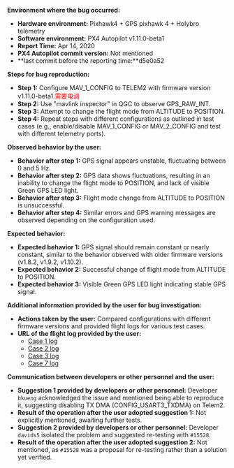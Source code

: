 **Environment where the bug occurred:**

- **Hardware environment:** Pixhawk4 + GPS pixhawk 4 + Holybro telemetry
- **Software environment:** PX4 Autopilot v1.11.0-beta1
- **Report Time:** Apr 14, 2020
- **PX4 Autopilot commit version:** Not mentioned
- **last commit before the reporting time:**d5e0a52

**Steps for bug reproduction:**

- **Step 1:** Configure MAV_1_CONFIG to TELEM2 with firmware version v1.11.0-beta1.<font color='red'>需要电调</font>
- **Step 2:** Use "mavlink inspector" in QGC to observe GPS_RAW_INT.
- **Step 3:** Attempt to change the flight mode from ALTITUDE to POSITION.
- **Step 4:** Repeat steps with different configurations as outlined in test cases (e.g., enable/disable MAV_1_CONFIG or MAV_2_CONFIG and test with different telemetry ports).

**Observed behavior by the user:**

- **Behavior after step 1:** GPS signal appears unstable, fluctuating between 0 and 5 Hz.
- **Behavior after step 2:** GPS data shows fluctuations, resulting in an inability to change the flight mode to POSITION, and lack of visible Green GPS LED light.
- **Behavior after step 3:** Flight mode change from ALTITUDE to POSITION is unsuccessful.
- **Behavior after step 4:** Similar errors and GPS warning messages are observed depending on the configuration used.

**Expected behavior:**

- **Expected behavior 1:** GPS signal should remain constant or nearly constant, similar to the behavior observed with older firmware versions (v1.8.2, v1.9.2, v1.10.2).
- **Expected behavior 2:** Successful change of flight mode from ALTITUDE to POSITION.
- **Expected behavior 3:** Visible Green GPS LED light indicating stable GPS signal.

**Additional information provided by the user for bug investigation:**

- **Actions taken by the user:** Compared configurations with different firmware versions and provided flight logs for various test cases.
- **URL of the flight log provided by the user:** 
  - [Case 1 log](https://review.px4.io/plot_app?log=9764baca-ec06-40aa-b1ba-79719d0b75fc)
  - [Case 2 log](https://review.px4.io/plot_app?log=a670c429-592e-4e52-a200-b811bd45f14d)
  - [Case 3 log](https://review.px4.io/plot_app?log=98b8c1ec-d492-48b5-823a-870af29e5686)
  - [Case 7 log](https://review.px4.io/plot_app?log=29bea816-da9d-4cd4-b042-c0fdb14e489d)

**Communication between developers or other personnel and the user:**

- **Suggestion 1 provided by developers or other personnel:** Developer `bkueng` acknowledged the issue and mentioned being able to reproduce it, suggesting disabling TX DMA (CONFIG_USART3_TXDMA) on Telem2.
- **Result of the operation after the user adopted suggestion 1:** Not explicitly mentioned, awaiting further tests.
- **Suggestion 2 provided by developers or other personnel:** Developer `davids5` isolated the problem and suggested re-testing with `#15528`.
- **Result of the operation after the user adopted suggestion 2:** Not mentioned, as `#15528` was a proposal for re-testing rather than a solution yet verified.
